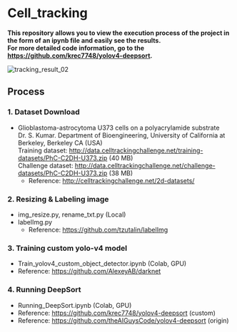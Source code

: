 # Cell_tracking

**This repository allows you to view the execution process of the project in the form of an ipynb file and easily see the results.  
For more detailed code information, go to the https://github.com/krec7748/yolov4-deepsort.**

![tracking_result_02](https://user-images.githubusercontent.com/86844420/147397064-5f3fae83-bcc2-404b-9242-7c9c2b646c39.gif)


## Process
### 1. Dataset Download
 - Glioblastoma-astrocytoma U373 cells on a polyacrylamide substrate  
   Dr. S. Kumar. Department of Bioengineering, University of California at Berkeley, Berkeley CA (USA)  
   Training dataset: http://data.celltrackingchallenge.net/training-datasets/PhC-C2DH-U373.zip (40 MB)  
   Challenge dataset: http://data.celltrackingchallenge.net/challenge-datasets/PhC-C2DH-U373.zip (38 MB)  
   - Reference: http://celltrackingchallenge.net/2d-datasets/


### 2. Resizing & Labeling image
* img_resize.py, rename_txt.py (Local)  
* labelImg.py  
   * Reference: https://github.com/tzutalin/labelImg  
    

### 3. Training custom yolo-v4 model
* Train_yolov4_custom_object_detector.ipynb (Colab, GPU)
* Reference: https://github.com/AlexeyAB/darknet


### 4. Running DeepSort
* Running_DeepSort.ipynb (Colab, GPU)  
* Reference: https://github.com/krec7748/yolov4-deepsort (custom)
* Reference: https://github.com/theAIGuysCode/yolov4-deepsort (origin)
